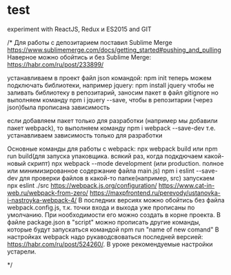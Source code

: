 # test
experiment with ReactJS, Redux и ES2015 
and GIT

/*
Для работы с депозитарием поставил Sublime Merge
https://www.sublimemerge.com/docs/getting_started#pushing_and_pulling
Наверное можно обойтись и без Sublime Merge: https://habr.com/ru/post/233899/

устанавливаем в проект файл json командой: npm init
теперь можем подключать библиотеки, например jquery: npm install jquery
чтобы не заливать библиотеку в репозитарий, заносим пакет в файл gitignore
но выполняем команду npm i jquery --save, чтобы в репозитарии (через json)была прописана зависимость

если добавляем пакет только для разработки (например мы добавили пакет webpack), то выполняем команду npm i webpack --save-dev
т.е. устанавливаем зависимость только для разработки

Основные команды для работы с webpack:
npx webpack build или npm run build(для запуска упаковщика. всякий раз, когда подкдючаем какой- новый скрипт)
npx webpack --mode development (или production. полное или минимизированное содержание файла main.js)
npm i eslint --save-dev
для проверки файлов в какой-то папке(например, src) запускаем npx eslint ./src
https://webpack.js.org/configuration/
https://www.cat-in-web.ru/webpack-from-zero/
https://maxpfrontend.ru/perevody/ustanovka-i-nastroyka-webpack-4/
В последних версиях можно обойтись без файла webpack.config.js, т.к. точки входа и выхода уже прописаны по умолчанию. При нообходимости его можно создать в корне проекта.
В файле package.json в "script" можно прописать другие команды, которые будут запускаться командой npm run "name of new comand"
В настройках webpack надо рукаводсвоваться последней версией: https://habr.com/ru/post/524260/. В уроке рекомендуемые настройки устарели.



*/